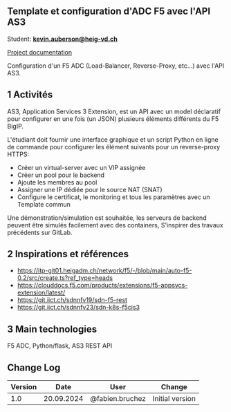 ## Template et configuration d'ADC F5 avec l'API AS3

Student: **[kevin.auberson@heig-vd.ch]()**

[Project documentation](./docs)

Configuration d'un F5 ADC (Load-Balancer, Reverse-Proxy, etc…) avec l'API AS3.



## 1 Activités

AS3, Application Services 3 Extension, est un API avec un model déclaratif pour configurer en une fois (un JSON) plusieurs éléments différents du F5 BigIP.

L'étudiant doit fournir une interface graphique et un script Python en ligne de commande pour configurer les élément suivants pour un reverse-proxy HTTPS:

- Créer un virtual-server avec un VIP assignée
- Créer un pool pour le backend
- Ajoute les membres au pool
- Assigner une IP dédiée pour le source NAT (SNAT) 
- Configure le certificat, le monitoring et tous les paramètres avec un Template commun

Une démonstration/simulation est souhaitée, les serveurs de backend peuvent être simulés facilement avec des containers, S'inspirer des travaux précédents sur GitLab.




## 2 Inspirations et références

- https://itp-git01.heigadm.ch/network/f5/-/blob/main/auto-f5-0.2/src/create.ts?ref_type=heads
-	https://clouddocs.f5.com/products/extensions/f5-appsvcs-extension/latest/
-	https://git.iict.ch/sdnnfv19/sdn-f5-rest
-	https://git.iict.ch/sdnnfv23/sdn-k8s-f5cis3



## 3 Main technologies

F5 ADC, Python/flask, AS3 REST API



## Change Log
Version | Date | User | Change
------- | ---- | ---- | ------
1.0 | 20.09.2024 | @fabien.bruchez | Initial version

